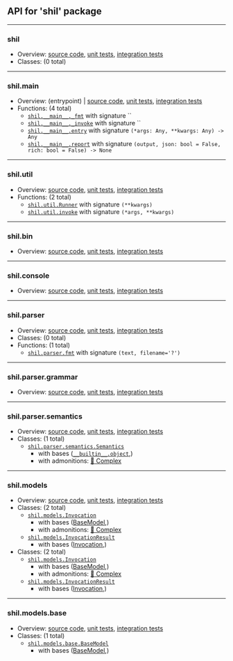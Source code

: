## API for 'shil' package

---------------------------------------------------------------------------------------------------------------------------------------------------------------
### shil
* Overview:  [source code](/src/shil/__init__.py), [unit tests](/tests/units/), [integration tests](/tests/integrations/)
* Classes: (0 total)
-------------------------------------------------------------------------------
### shil.__main__
* Overview: (entrypoint) | [source code](/src/shil/__main__.py), [unit tests](/tests/units/), [integration tests](/tests/integrations/)
* Functions: (4 total)
  * [`shil.__main__._fmt`](/src/shil/__main__.py#L67-L88) with signature ``
  * [`shil.__main__._invoke`](/src/shil/__main__.py#L49-L64) with signature ``
  * [`shil.__main__.entry`](/src/shil/__main__.py#L19-L23) with signature `(*args: Any, **kwargs: Any) -> Any`
  * [`shil.__main__.report`](/src/shil/__main__.py#L26-L46) with signature `(output, json: bool = False, rich: bool = False) -> None`
-------------------------------------------------------------------------------
### shil.util
* Overview:  [source code](/src/shil/util.py), [unit tests](/tests/units/), [integration tests](/tests/integrations/)
* Functions: (2 total)
  * [`shil.util.Runner`](/src/shil/util.py#L27-L28) with signature `(**kwargs)`
  * [`shil.util.invoke`](/src/shil/util.py#L11-L24) with signature `(*args, **kwargs)`
-------------------------------------------------------------------------------
### shil.bin
* Overview:  [source code](/src/shil/bin.py), [unit tests](/tests/units/), [integration tests](/tests/integrations/)
-------------------------------------------------------------------------------
### shil.console
* Overview:  [source code](/src/shil/console.py), [unit tests](/tests/units/), [integration tests](/tests/integrations/)
-------------------------------------------------------------------------------
### shil.parser
* Overview:  [source code](/src/shil/parser/__init__.py), [unit tests](/tests/units/), [integration tests](/tests/integrations/)
* Classes: (0 total)
* Functions: (1 total)
  * [`shil.parser.fmt`](/src/shil/parser/__init__.py#L13-L36) with signature `(text, filename='?')`
-------------------------------------------------------------------------------
### shil.parser.grammar
* Overview:  [source code](/src/shil/parser/grammar.py), [unit tests](/tests/units/), [integration tests](/tests/integrations/)
-------------------------------------------------------------------------------
### shil.parser.semantics
* Overview:  [source code](/src/shil/parser/semantics.py), [unit tests](/tests/units/), [integration tests](/tests/integrations/)
* Classes: (1 total)
  * [`shil.parser.semantics.Semantics`](/src/shil/parser/semantics.py#L12-L130)
    * with bases ([`__builtin__.object`](https://docs.python.org/3/library/functions.html#object),)
    * with admonitions:  [🐉 Complex](/src/shil/parser/semantics.py#L34 "score 10 / 7") 
-------------------------------------------------------------------------------
### shil.models
* Overview:  [source code](/src/shil/models/__init__.py), [unit tests](/tests/units/), [integration tests](/tests/integrations/)
* Classes: (2 total)
  * [`shil.models.Invocation`](/src/shil/models/__init__.py#L23-L222)
    * with bases ([BaseModel](#shilmodelsbase),)
    * with admonitions:  [🐉 Complex](/src/shil/models/__init__.py#L79 "score 15 / 7") 
  * [`shil.models.InvocationResult`](/src/shil/models/__init__.py#L225-L265)
    * with bases ([Invocation](#shilmodels),)
* Classes: (2 total)
  * [`shil.models.Invocation`](/src/shil/models/__init__.py#L23-L222)
    * with bases ([BaseModel](#shilmodelsbase),)
    * with admonitions:  [🐉 Complex](/src/shil/models/__init__.py#L79 "score 15 / 7") 
  * [`shil.models.InvocationResult`](/src/shil/models/__init__.py#L225-L265)
    * with bases ([Invocation](#shilmodels),)
-------------------------------------------------------------------------------
### shil.models.base
* Overview:  [source code](/src/shil/models/base.py), [unit tests](/tests/units/), [integration tests](/tests/integrations/)
* Classes: (1 total)
  * [`shil.models.base.BaseModel`](/src/shil/models/base.py#L7-L15)
    * with bases ([BaseModel](#pydanticmain),)
